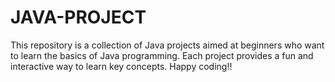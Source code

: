 # JAVA-PROJECT
This repository is a collection of Java projects aimed at beginners who want to learn the basics of Java programming. Each project provides a fun and interactive way to learn key concepts.  Happy coding!!

